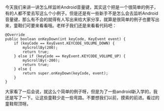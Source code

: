 今天我们来讲一讲怎么样监听Android音量键，其实这个把是一个很简单的例子，有的人都不爱去写这么个小例子。但是还是有一些新手不是怎么会去监听Android音量键，那么有不会的就得有人写出来给大家分享，就算是很简单的例子也要写出来，童鞋们可要来看看哦。老样子我们还是来看看代码吧：
```  
@Override
public boolean onKeyDown(int keyCode, KeyEvent event) {
	if (keyCode == KeyEvent.KEYCODE_VOLUME_DOWN) {
		myScrollBy(200);
		return true;
	} else if (keyCode == KeyEvent.KEYCODE_VOLUME_UP) {
		myScrollBy(-200);
		return true;
	} else {
		return super.onKeyDown(keyCode, event);
	}
}
```
大家看了一后会说，就这么个简单的例子呀，但是为了一些android新入学的，我还是写了一下。让这些童鞋少走一些弯路。不要想我们以前，摸索的前进。看过的童鞋帮顶呀。